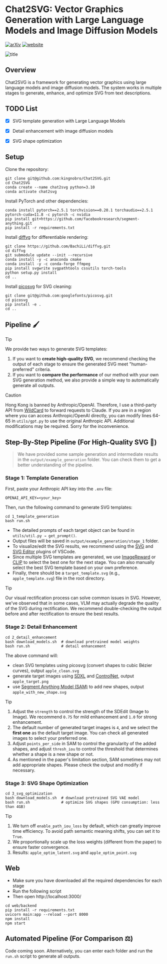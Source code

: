 # Chat2SVG: Vector Graphics Generation with Large Language Models and Image Diffusion Models

[![arXiv](https://img.shields.io/badge/arXiv-2312.16476-b31b1b.svg)](https://arxiv.org/abs/2411.16602)
[![website](https://img.shields.io/badge/Website-Gitpage-4CCD99)](https://chat2svg.github.io/)

![title](./assets/teaser.png)

## Overview

Chat2SVG is a framework for generating vector graphics using large language models and image diffusion models. The system works in multiple stages to generate, enhance, and optimize SVG from text descriptions.


## TODO List
- [x] SVG template generation with Large Language Models
- [x] Detail enhancement with image diffusion models
- [x] SVG shape optimization


## Setup
Clone the repository:
```shell
git clone git@github.com:kingnobro/Chat2SVG.git
cd Chat2SVG
conda create --name chat2svg python=3.10
conda activate chat2svg
```

Install PyTorch and other dependencies:
```shell
conda install pytorch==2.5.1 torchvision==0.20.1 torchaudio==2.5.1  pytorch-cuda=11.8 -c pytorch -c nvidia
pip install git+https://github.com/facebookresearch/segment-anything.git
pip install -r requirements.txt
```

Install [diffvg](https://github.com/BachiLi/diffvg) for differentiable rendering:
```shell
git clone https://github.com/BachiLi/diffvg.git
cd diffvg
git submodule update --init --recursive
conda install -y -c anaconda cmake
conda install -y -c conda-forge ffmpeg
pip install svgwrite svgpathtools cssutils torch-tools
python setup.py install
cd ..
```

Install [picosvg](https://github.com/googlefonts/picosvg) for SVG cleaning:
```shell
git clone git@github.com:googlefonts/picosvg.git
cd picosvg
pip install -e .
cd ..
```

## Pipeline 🖌

> [!TIP]
> We provide two ways to generate SVG templates:
> 1. If you want to **create high-quality SVG**, we recommend checking the output of each stage to ensure the generated SVG meet "human-preferred" criteria.
> 2. If you want to **compare the performance** of our method with your own SVG generation method, we also provide a simple way to automatically generate all outputs.

> [!CAUTION]
> Hong Kong is banned by Anthropic/OpenAI. Therefore, I use a third-party API from [WildCard](https://bewildcard.com/) to forward requests to Claude. If you are in a region where you can access Anthropic/OpenAI directly, you can modify lines 64-65 in `utils/gpt.py` to use the original Anthropic API. Additional modifications may be required. Sorry for the inconvenience.

## Step-By-Step Pipeline (For High-Quality SVG 🎨)

> We have provided some sample generation and intermediate results in the `output/example_generation` folder. You can check them to get a better understanding of the pipeline.

### Stage 1: Template Generation

First, paste your Anthropic API key into the `.env` file:
```shell
OPENAI_API_KEY=<your_key>
```

Then, run the following command to generate SVG templates:
```shell
cd 1_template_generation
bash run.sh
```
- The detailed prompts of each target object can be found in `utils/util.py → get_prompt()`.
- Output files will be saved in `output/example_generation/stage_1` folder.
- To visualize/edit the SVG results, we recommend using the [SVG](https://marketplace.visualstudio.com/items?itemName=jock.svg) and [SVG Editor](https://marketplace.visualstudio.com/items?itemName=henoc.svgeditor) plugins of VSCode.
- Since multiple SVG templates are generated, we use [ImageReward](https://github.com/THUDM/ImageReward) or [CLIP](https://github.com/openai/CLIP) to select the best one for the next stage. You can also manually select the best SVG template based on your own preference.
- Finally, there should be a `target_template.svg` (e.g., `apple_template.svg`) file in the root directory.

> [!TIP]
> Our visual rectification process can solve common issues in SVG. However, we've observed that in some cases, VLM may actually degrade the quality of the SVG during rectification. We recommend double-checking the output before and after rectification to ensure the best results.

### Stage 2: Detail Enhancement

```shell
cd 2_detail_enhancement
bash download_models.sh  # download pretrained model weights
bash run.sh              # detail enhancement
```

The above command will:
- clean SVG templates using picosvg (convert shapes to cubic Bézier curves), output `apple_clean.svg`
- generate target images using [SDXL](https://civitai.com/models/269232/aam-xl-anime-mix) and [ControlNet](https://huggingface.co/xinsir/controlnet-tile-sdxl-1.0), output `apple_target.png`
- use [Segment Anything Model (SAM)](https://github.com/facebookresearch/segment-anything) to add new shapes, output `apple_with_new_shape.svg`

> [!TIP]
> 1. Adjust the `strength` to control the strength of the SDEdit (Image to Image). We recommend `0.75` for mild enhancement and `1.0` for strong enhancement.
> 2. The default number of generated target images is `4`, and we select the **first one** as the default target image. You can check all generated images to select your preferred one.
> 3. Adjust `points_per_side` in SAM to control the granularity of the added shapes, and adjust `thresh_iou` to control the threshold that determines whether a shape is a new shape or not.
> 4. As mentioned in the paper's limitation section, SAM sometimes may not add appropriate shapes. Please check the output and modify if necessary.


### Stage 3: SVG Shape Optimization
```shell
cd 3_svg_optimization
bash download_models.sh  # download pretrained SVG VAE model
bash run.sh              # optimize SVG shapes (GPU consumption: less than 4GB)
```

> [!TIP]
> 1. We turn off `enable_path_iou_loss` by default, which can greatly improve time efficiency. To avoid path semantic meaning shifts, you can set it to `True`.
> 2. We proportionally scale up the loss weights (different from the paper) to ensure faster convergence.
> 3. Results: `apple_optim_latent.svg` and `apple_optim_point.svg`


## Web
- Make sure you have downloaded all the required dependencies for each stage
- Run the following script
- Then open http://localhost:3000/

```shell
cd web/backend
pip install -r requirements.txt
uvicorn main:app --reload --port 8000
npm install
npm start
```



## Automated Pipeline (For Comparison ⚖️)
Code coming soon. Alternatively, you can enter each folder and run the `run.sh` script to generate all outputs.
